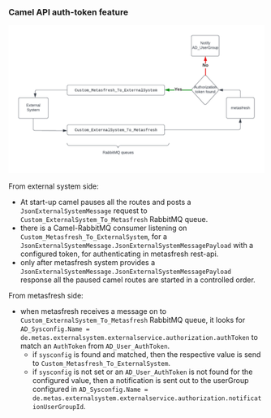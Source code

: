 ### Camel API auth-token feature

![Diagram](api_auth_token_feature_diagram.png)

From external system side:
- At start-up camel pauses all the routes and posts a `JsonExternalSystemMessage` request to `Custom_ExternalSystem_To_Metasfresh` RabbitMQ queue.
- there is a Camel-RabbitMQ consumer listening on `Custom_Metasfresh_To_ExternalSystem`, for a `JsonExternalSystemMessage.JsonExternalSystemMessagePayload` with a configured token, for authenticating in metasfresh rest-api.
- only after metasfresh system provides a `JsonExternalSystemMessage.JsonExternalSystemMessagePayload` response all the paused camel routes are started in a controlled order.

From metasfresh side:
- when metasfresh receives a message on to `Custom_ExternalSystem_To_Metasfresh` RabbitMQ queue, it looks for `AD_Sysconfig.Name = de.metas.externalsystem.externalservice.authorization.authToken` to match an `AuthToken` from `AD_User_AuthToken`.
  - if `sysconfig` is found and matched, then the respective value is send to `Custom_Metasfresh_To_ExternalSystem`.
  - if `sysconfig` is not set or an `AD_User_AuthToken` is not found for the configured value, then a notification is sent out to the userGroup configured in `AD_Sysconfig.Name = de.metas.externalsystem.externalservice.authorization.notificationUserGroupId`.



